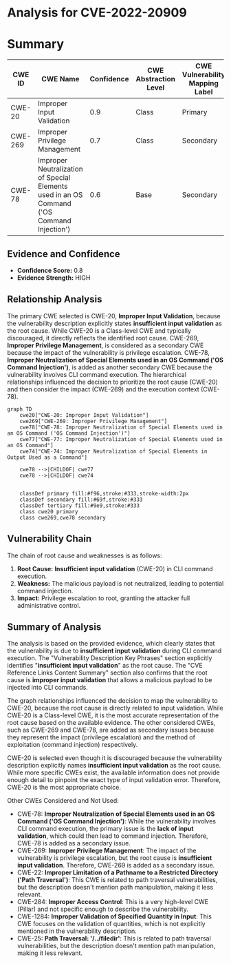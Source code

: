 # Analysis for CVE-2022-20909

# Summary
| CWE ID | CWE Name | Confidence | CWE Abstraction Level | CWE Vulnerability Mapping Label | CWE-Vulnerability Mapping Notes |
|---|---|---|---|---|---|
| CWE-20 | Improper Input Validation | 0.9 | Class | Primary | Discouraged |
| CWE-269 | Improper Privilege Management | 0.7 | Class | Secondary | Discouraged |
| CWE-78 | Improper Neutralization of Special Elements used in an OS Command ('OS Command Injection') | 0.6 | Base | Secondary | Allowed |

## Evidence and Confidence

*   **Confidence Score:** 0.8
*   **Evidence Strength:** HIGH

## Relationship Analysis
The primary CWE selected is CWE-20, **Improper Input Validation**, because the vulnerability description explicitly states **insufficient input validation** as the root cause. While CWE-20 is a Class-level CWE and typically discouraged, it directly reflects the identified root cause. CWE-269, **Improper Privilege Management**, is considered as a secondary CWE because the impact of the vulnerability is privilege escalation. CWE-78, **Improper Neutralization of Special Elements used in an OS Command ('OS Command Injection')**, is added as another secondary CWE because the vulnerability involves CLI command execution. The hierarchical relationships influenced the decision to prioritize the root cause (CWE-20) and then consider the impact (CWE-269) and the execution context (CWE-78).

```mermaid
graph TD
    cwe20["CWE-20: Improper Input Validation"]
    cwe269["CWE-269: Improper Privilege Management"]
    cwe78["CWE-78: Improper Neutralization of Special Elements used in an OS Command ('OS Command Injection')"]
    cwe77["CWE-77: Improper Neutralization of Special Elements used in an OS Command"]
    cwe74["CWE-74: Improper Neutralization of Special Elements in Output Used as a Command"]

    cwe78 -->|CHILDOF| cwe77
    cwe78 -->|CHILDOF| cwe74
    

    classDef primary fill:#f96,stroke:#333,stroke-width:2px
    classDef secondary fill:#69f,stroke:#333
    classDef tertiary fill:#9e9,stroke:#333
    class cwe20 primary
    class cwe269,cwe78 secondary
```

## Vulnerability Chain
The chain of root cause and weaknesses is as follows:
  1.  **Root Cause:** **Insufficient input validation** (CWE-20) in CLI command execution.
  2.  **Weakness:** The malicious payload is not neutralized, leading to potential command injection.
  3.  **Impact:** Privilege escalation to root, granting the attacker full administrative control.

## Summary of Analysis
The analysis is based on the provided evidence, which clearly states that the vulnerability is due to **insufficient input validation** during CLI command execution. The "Vulnerability Description Key Phrases" section explicitly identifies "**insufficient input validation**" as the root cause. The "CVE Reference Links Content Summary" section also confirms that the root cause is **improper input validation** that allows a malicious payload to be injected into CLI commands.

The graph relationships influenced the decision to map the vulnerability to CWE-20, because the root cause is directly related to input validation. While CWE-20 is a Class-level CWE, it is the most accurate representation of the root cause based on the available evidence. The other considered CWEs, such as CWE-269 and CWE-78, are added as secondary issues because they represent the impact (privilege escalation) and the method of exploitation (command injection) respectively.

CWE-20 is selected even though it is discouraged because the vulnerability description explicitly names **insufficient input validation** as the root cause. While more specific CWEs exist, the available information does not provide enough detail to pinpoint the exact type of input validation error. Therefore, CWE-20 is the most appropriate choice.

Other CWEs Considered and Not Used:

*   CWE-78: **Improper Neutralization of Special Elements used in an OS Command ('OS Command Injection')**: While the vulnerability involves CLI command execution, the primary issue is the **lack of input validation**, which could then lead to command injection. Therefore, CWE-78 is added as a secondary issue.
*   CWE-269: **Improper Privilege Management**: The impact of the vulnerability is privilege escalation, but the root cause is **insufficient input validation**. Therefore, CWE-269 is added as a secondary issue.
*   CWE-22: **Improper Limitation of a Pathname to a Restricted Directory ('Path Traversal')**: This CWE is related to path traversal vulnerabilities, but the description doesn't mention path manipulation, making it less relevant.
*   CWE-284: **Improper Access Control**: This is a very high-level CWE (Pillar) and not specific enough to describe the vulnerability.
*   CWE-1284: **Improper Validation of Specified Quantity in Input**: This CWE focuses on the validation of quantities, which is not explicitly mentioned in the vulnerability description.
*   CWE-25: **Path Traversal: '/../filedir'**: This is related to path traversal vulnerabilities, but the description doesn't mention path manipulation, making it less relevant.